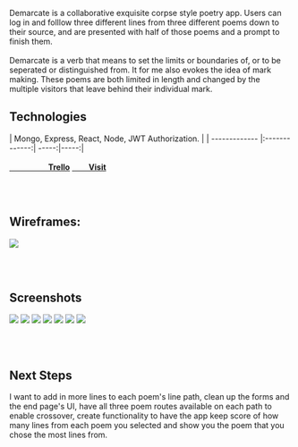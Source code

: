 Demarcate is a collaborative exquisite corpse style poetry app. Users can log in and folllow three different lines from three different poems down to their source, and are presented with half of those poems and a prompt to finish them. 
<br><br>
Demarcate is a verb that means to set the limits or boundaries of, or to be seperated or distinguished from. It for me also evokes the idea of mark making. These poems are both limited in length and changed by the multiple visitors that leave behind their individual mark.

## Technologies
| Mongo, Express, React, Node, JWT Authorization. |
| ------------- |:-------------:| -----:|-----:|
<br><br>
<strong><a href="https://trello.com/b/MLlfs0ya/project-4" target="_blank">
&nbsp;&nbsp;&nbsp;&nbsp;&nbsp;&nbsp;&nbsp;&nbsp;&nbsp;&nbsp;&nbsp;&nbsp;&nbsp;&nbsp;&nbsp;&nbsp;&nbsp;&nbsp;&nbsp;&nbsp;&nbsp;Trello</a></strong>
<strong><a href="https://ddemarcate.herokuapp.com/" target="_blank">&nbsp;&nbsp;&nbsp;&nbsp;&nbsp;&nbsp;&nbsp;&nbsp;&nbsp;Visit</a></strong>

<br><br>
## Wireframes:
![](https://i.postimg.cc/ryJXNVp0/AAAAA.png)

<br><br>
## Screenshots

![](https://i.postimg.cc/L8ZJbwpP/Screen-Shot-2021-01-12-at-5-45-17-PM.png)
![](https://i.postimg.cc/jSj5ps7V/Screen-Shot-2021-01-18-at-12-10-27-PM.png)
![](https://i.postimg.cc/ZnRwhzbf/Screen-Shot-2021-01-18-at-12-11-03-PM.png)
![](https://i.postimg.cc/dtC8ZVx2/Screen-Shot-2021-01-18-at-12-11-13-PM.png)
![](https://i.postimg.cc/C1dPfnXh/Screen-Shot-2021-01-18-at-12-11-26-PM.png)
![](https://i.postimg.cc/k5dHV5Fz/Screen-Shot-2021-01-18-at-2-10-41-PM.png)
![](https://i.postimg.cc/9MbsHj9S/Screen-Shot-2021-01-18-at-2-11-06-PM.png)

<br><br>
## Next Steps
I want to add in more lines to each poem's line path, clean up the forms and the end page's UI, have all three poem routes available on each path to enable crossover, create functionality to have the app keep score of how many lines from each poem you selected and show you the poem that you chose the most lines from.